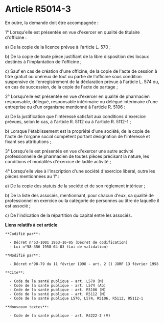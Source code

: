 # Article R5014-3

En outre, la demande doit être accompagnée :

1° Lorsqu'elle est présentée en vue d'exercer en qualité de titulaire d'officine :

a) De la copie de la licence prévue à l'article L. 570 ;

b) De la copie de toute pièce justifiant de la libre disposition des locaux destinés à l'implantation de l'officine ;

c) Sauf en cas de création d'une officine, de la copie de l'acte de cession à titre gratuit ou onéreux de tout ou partie de
l'officine sous condition suspensive de l'enregistrement de la déclaration prévue à l'article L. 574 ou, en cas de
succession, de la copie de l'acte de partage ;

2° Lorsqu'elle est présentée en vue d'exercer en qualité de pharmacien responsable, délégué, responsable intérimaire ou
délégué intérimaire d'une entreprise ou d'un organisme mentionné à l'article R. 5106 :

a) De la justification que l'intéressé satisfait aux conditions d'exercice prévues, selon le cas, à l'article R. 5112 ou à
l'article R. 5112-1 ;

b) Lorsque l'établissement est la propriété d'une société, de la copie de l'acte de l'organe social compétent portant
désignation de l'intéressé et fixant ses attributions ;

3° Lorsqu'elle est présentée en vue d'exercer une autre activité professionnelle de pharmacien de toutes pièces précisant la
nature, les conditions et modalités d'exercice de ladite activité ;

4° Lorsqu'elle vise à l'inscription d'une société d'exercice libéral, outre les pièces mentionnées au 1° :

a) De la copie des statuts de la société et de son règlement intérieur ;

b) De la liste des associés, mentionnant, pour chacun d'eux, sa qualité de professionnel en exercice ou la catégorie de
personnes au titre de laquelle il est associé ;

c) De l'indication de la répartition du capital entre les associés.

**Liens relatifs à cet article**

	**Codifié par**:

	  - Décret n°53-1001 1953-10-05 (Décret de codification)
	  - Loi n°58-356 1958-04-03 (Loi de validation)

	**Modifié par**:

	  - Décret n°98-79 du 11 février 1998 - art. 2 () JORF 13 février 1998

	**Cite**:

	  - Code de la santé publique - art. L570 (M)
	  - Code de la santé publique - art. L574 (Ab)
	  - Code de la santé publique - art. R5106 (M)
	  - Code de la santé publique - art. R5112 (M)
	  - Code de la santé publique L570, L574, R5106, R5112, R5112-1

	**Nouveaux textes**:

	  - Code de la santé publique - art. R4222-3 (V)

